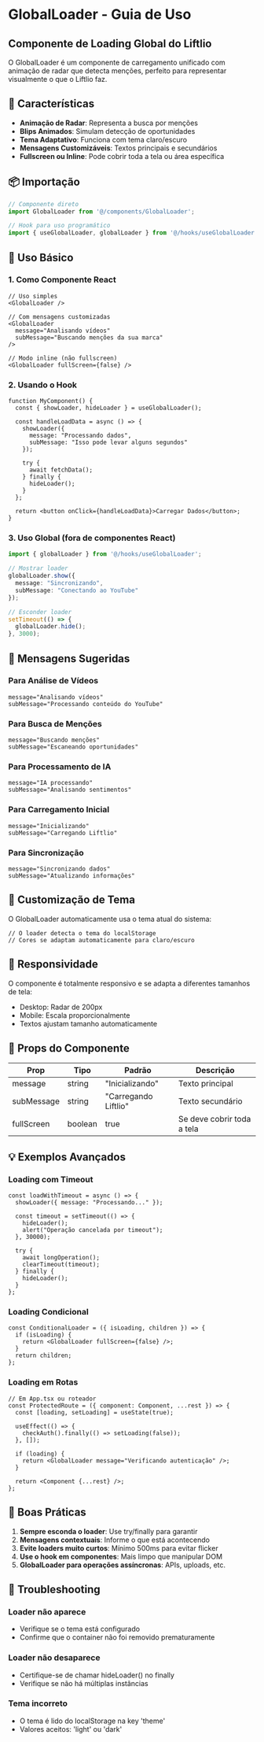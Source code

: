 # GlobalLoader - Guia de Uso

## Componente de Loading Global do Liftlio

O GlobalLoader é um componente de carregamento unificado com animação de radar que detecta menções, perfeito para representar visualmente o que o Liftlio faz.

## 🎯 Características

- **Animação de Radar**: Representa a busca por menções
- **Blips Animados**: Simulam detecção de oportunidades
- **Tema Adaptativo**: Funciona com tema claro/escuro
- **Mensagens Customizáveis**: Textos principais e secundários
- **Fullscreen ou Inline**: Pode cobrir toda a tela ou área específica

## 📦 Importação

```typescript
// Componente direto
import GlobalLoader from '@/components/GlobalLoader';

// Hook para uso programático
import { useGlobalLoader, globalLoader } from '@/hooks/useGlobalLoader';
```

## 🚀 Uso Básico

### 1. Como Componente React

```tsx
// Uso simples
<GlobalLoader />

// Com mensagens customizadas
<GlobalLoader 
  message="Analisando vídeos" 
  subMessage="Buscando menções da sua marca"
/>

// Modo inline (não fullscreen)
<GlobalLoader fullScreen={false} />
```

### 2. Usando o Hook

```tsx
function MyComponent() {
  const { showLoader, hideLoader } = useGlobalLoader();

  const handleLoadData = async () => {
    showLoader({
      message: "Processando dados",
      subMessage: "Isso pode levar alguns segundos"
    });

    try {
      await fetchData();
    } finally {
      hideLoader();
    }
  };

  return <button onClick={handleLoadData}>Carregar Dados</button>;
}
```

### 3. Uso Global (fora de componentes React)

```typescript
import { globalLoader } from '@/hooks/useGlobalLoader';

// Mostrar loader
globalLoader.show({
  message: "Sincronizando",
  subMessage: "Conectando ao YouTube"
});

// Esconder loader
setTimeout(() => {
  globalLoader.hide();
}, 3000);
```

## 💬 Mensagens Sugeridas

### Para Análise de Vídeos
```tsx
message="Analisando vídeos"
subMessage="Processando conteúdo do YouTube"
```

### Para Busca de Menções
```tsx
message="Buscando menções"
subMessage="Escaneando oportunidades"
```

### Para Processamento de IA
```tsx
message="IA processando"
subMessage="Analisando sentimentos"
```

### Para Carregamento Inicial
```tsx
message="Inicializando"
subMessage="Carregando Liftlio"
```

### Para Sincronização
```tsx
message="Sincronizando dados"
subMessage="Atualizando informações"
```

## 🎨 Customização de Tema

O GlobalLoader automaticamente usa o tema atual do sistema:

```tsx
// O loader detecta o tema do localStorage
// Cores se adaptam automaticamente para claro/escuro
```

## 📱 Responsividade

O componente é totalmente responsivo e se adapta a diferentes tamanhos de tela:
- Desktop: Radar de 200px
- Mobile: Escala proporcionalmente
- Textos ajustam tamanho automaticamente

## 🔧 Props do Componente

| Prop | Tipo | Padrão | Descrição |
|------|------|--------|-----------|
| message | string | "Inicializando" | Texto principal |
| subMessage | string | "Carregando Liftlio" | Texto secundário |
| fullScreen | boolean | true | Se deve cobrir toda a tela |

## 💡 Exemplos Avançados

### Loading com Timeout

```tsx
const loadWithTimeout = async () => {
  showLoader({ message: "Processando..." });
  
  const timeout = setTimeout(() => {
    hideLoader();
    alert("Operação cancelada por timeout");
  }, 30000);

  try {
    await longOperation();
    clearTimeout(timeout);
  } finally {
    hideLoader();
  }
};
```

### Loading Condicional

```tsx
const ConditionalLoader = ({ isLoading, children }) => {
  if (isLoading) {
    return <GlobalLoader fullScreen={false} />;
  }
  return children;
};
```

### Loading em Rotas

```tsx
// Em App.tsx ou roteador
const ProtectedRoute = ({ component: Component, ...rest }) => {
  const [loading, setLoading] = useState(true);

  useEffect(() => {
    checkAuth().finally(() => setLoading(false));
  }, []);

  if (loading) {
    return <GlobalLoader message="Verificando autenticação" />;
  }

  return <Component {...rest} />;
};
```

## 🚨 Boas Práticas

1. **Sempre esconda o loader**: Use try/finally para garantir
2. **Mensagens contextuais**: Informe o que está acontecendo
3. **Evite loaders muito curtos**: Mínimo 500ms para evitar flicker
4. **Use o hook em componentes**: Mais limpo que manipular DOM
5. **GlobalLoader para operações assíncronas**: APIs, uploads, etc.

## 🐛 Troubleshooting

### Loader não aparece
- Verifique se o tema está configurado
- Confirme que o container não foi removido prematuramente

### Loader não desaparece
- Certifique-se de chamar hideLoader() no finally
- Verifique se não há múltiplas instâncias

### Tema incorreto
- O tema é lido do localStorage na key 'theme'
- Valores aceitos: 'light' ou 'dark'